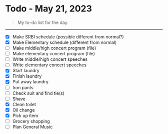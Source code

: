 # Todo - May 21, 2023
> My to-do list for the day.
___

 - [x] Make SRBI schedule (possible different from normal?)
 - [x] Make Elementary schedule (different from normal)
 - [ ] Make middle/high concert program (file)
 - [ ] Make elementary concert program (file)
 - [ ] Write middle/high concert speeches
 - [ ] Write elementary concert speeches
 - [x] Start laundry
 - [x] Finish laundry
 - [x] Put away laundry
 - [ ] Iron pants
 - [ ] Check suit and find tie(s)
 - [ ] Shave
 - [x] Clean toilet
 - [x] Oil change
 - [x] Pick up item
 - [ ] Grocery shopping
 - [ ] Plan General Music